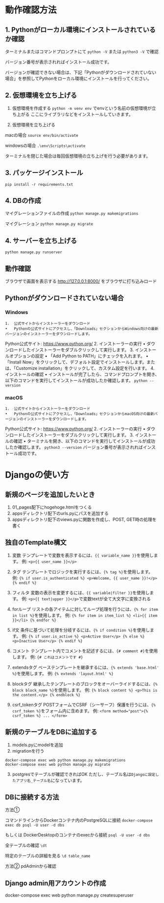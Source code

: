 # 動作確認方法

## 1. Pythonがローカル環境にインストールされているか確認

ターミナルまたはコマンドプロンプトにて
`python -V`
または
`python3 -V`
で確認

バージョン番号が表示されればインストール成功です。

バージョンが確認できない場合は、下記「Pythonがダウンロードされていない場合」を参照してPythonをローカル環境にインストールを行ってください。

## 2. 仮想環境を立ち上げる

1. 仮想環境を作成する
`python -m venv env`
でenvという名前の仮想環境が立ち上がる
ここにライブラリなどをインストールしていきます。

2. 仮想環境を立ち上げる

macの場合
`source env/bin/activate`

windowsの場合
`.\env\Scripts\activate`

ターミナルを閉じた場合は毎回仮想環境の立ち上げを行う必要があります。

## 3. パッケージインストール
`pip install -r requirements.txt`

## 4. DBの作成

マイグレーションファイルの作成
`python manage.py makemigrations`

マイグレーション
`python manage.py migrate`

## 4. サーバーを立ち上げる
`python manage.py runserver`

## 動作確認
ブラウザで画面を表示する
http://127.0.0.1:8000/
をブラウザに打ち込みロード

## Pythonがダウンロードされていない場合

### Windows

	1.	公式サイトからインストーラーをダウンロード
	•	Pythonの公式サイトにアクセスし、「Downloads」セクションからWindows向けの最新バージョンのインストーラーをダウンロードします。
   Python公式サイト: https://www.python.org/
	2.	インストーラーの実行
	•	ダウンロードしたインストーラーをダブルクリックして実行します。
	3.	インストールオプションの設定
	•	「Add Python to PATH」にチェックを入れます。
	•	「Install Now」をクリックして、デフォルト設定でインストールします。または、「Customize installation」をクリックして、カスタム設定を行います。
	4.	インストールの確認
	•	インストールが完了したら、コマンドプロンプトを開き、以下のコマンドを実行してインストールが成功したか確認します。
   `python --version`

### macOS

	1.	公式サイトからインストーラーをダウンロード
	•	Pythonの公式サイトにアクセスし、「Downloads」セクションからmacOS向けの最新バージョンのインストーラーをダウンロードします。
   Python公式サイト: https://www.python.org/
	2.	インストーラーの実行
	•	ダウンロードしたインストーラーをダブルクリックして実行します。
	3.	インストールの確認
	•	ターミナルを開き、以下のコマンドを実行してインストールが成功したか確認します。
   `python3 --version`
   バージョン番号が表示されればインストール成功です。


# Djangoの使い方

## 新規のページを追加したいとき
1. 01_pages配下にhogehoge.htmlをつくる
2. appsディレクトリ配下のurls.pyにパスを追加する
3. appsディレクトリ配下のviews.pyに関数を作成し、POST, GET時の処理を書く

## 独自のTemplate構文

1. 変数
   テンプレートで変数を表示するには、`{{ variable_name }}`を使用します。
   例: `<p>{{ user_name }}</p>`

2. タグ
   テンプレートでロジックを実行するには、`{% tag %}`を使用します。
   例: `{% if user.is_authenticated %} <p>Welcome, {{ user_name }}!</p> {% endif %}`

3. フィルタ
   変数の表示を変更するには、`{{ variable|filter }}`を使用します。
   例: `<p>{{ text|upper }}</p>`で変数textが全て大文字に変換される

4. forループ
   リストの各アイテムに対してループ処理を行うには、`{% for item in list %}`を使用します。
   例: `{% for item in item_list %} <li>{{ item }}</li> {% endfor %}`

5. if文
   条件に基づいて処理を分岐するには、`{% if condition %}`を使用します。
   例: `{% if user.is_active %} <p>Active User</p> {% else %} <p>Inactive User</p> {% endif %}`

6. コメント
   テンプレート内でコメントを記述するには、`{# comment #}`を使用します。
   例: `{# これはコメントです #}`


7. extendsタグ
   ベーステンプレートを継承するには、`{% extends 'base.html' %}`を使用します。
   例: `{% extends 'layout.html' %}`

8. blockタグ
   継承したテンプレートのブロックをオーバーライドするには、`{% block block_name %}`を使用します。
   例: `{% block content %} <p>This is the content.</p> {% endblock %}`

9. csrf_tokenタグ
    POSTフォームでCSRF（シーサーフ）保護を行うには、`{% csrf_token %}`をフォーム内に含めます。
    例: `<form method="post">{% csrf_token %} ... </form>`


## 新規のテーブルをDBに追加する

1. models.pyにmodelを追加
2. migrationを行う
```
docker-compose exec web python manage.py makemigrations
docker-compose exec web python manage.py migrate
```

3. postgresでテーブルが確認できればOK
ただし、テーブル名は`Djangoに設定したアプリ名_テーブル名`になっています。

## DBに接続する方法

方法①

コマンドラインからDockerコンテナ内のPostgreSQLに接続
`docker-compose exec db psql -U user -d dbs`

もしくは DockerDesktopのコンテナのexecから接続
`psql -U user -d dbs`

全テーブルの確認
`\dt`

特定のテーブルの詳細を見る
`\d table_name`

方法②
pdAdminから確認

## Django admin用アカウントの作成
docker-compose exec web python manage.py createsuperuser
